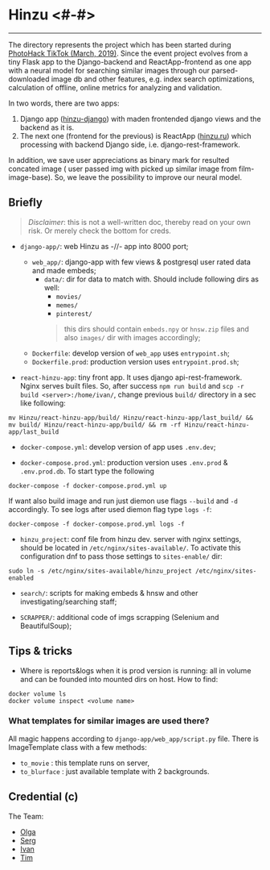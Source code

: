 # Hinzu <#-#>
---

The directory represents the project which has been started during [PhotoHack TikTok (March, 2019)](https://hacktiktok.photolab.me/). Since the event project evolves from a tiny Flask app to the Django-backend and ReactApp-frontend as one app with a neural model for searching similar images through our parsed-downloaded image db and other features, e.g. index search optimizations, calculation of offline, online metrics for analyzing and validation.

In two words, there are two apps:
1. Django app ([hinzu-django](https://hinzu.online/hinzu-django/)) with maden frontended django views and the backend as it is.
2. The next one (frontend for the previous) is ReactApp ([hinzu.ru](https://hinzu.ru/)) which processing with backend Django side, i.e. django-rest-framework.

In addition, we save user appreciations as binary mark for resulted concated image ( user passed img with picked up similar image from film-image-base). So, we leave the possibility to improve our neural model.

## Briefly

> <i>Disclaimer</i>: this is not a well-written doc, thereby read on your own risk. Or merely check the bottom for creds.

- `django-app/`: web Hinzu as -//- app into 8000 port;
  - `web_app/`: django-app with few views & postgresql user rated data and made embeds;
    - `data/`: dir for data to match with. Should include following dirs as well:
      - `movies/`
      - `memes/`
      - `pinterest/`
      > this dirs should contain `embeds.npy` or `hnsw.zip` files and also `images/` dir with images accordingly;
  - `Dockerfile`: develop version of `web_app` uses `entrypoint.sh`;
  - `Dockerfile.prod`: production version uses `entrypoint.prod.sh`;

- `react-hinzu-app`: tiny front app. It uses django api-rest-framework. Nginx serves built files. So, after success `npm run build` and `scp -r build <server>:/home/ivan/`, change previous `build/` directory in a sec like following:
```
mv Hinzu/react-hinzu-app/build/ Hinzu/react-hinzu-app/last_build/ && mv build/ Hinzu/react-hinzu-app/build/ && rm -rf Hinzu/react-hinzu-app/last_build
```


- `docker-compose.yml`: develop version of app uses `.env.dev`;

- `docker-compose.prod.yml`: production version uses `.env.prod` & ``.env.prod.db``. To start type the following
```
docker-compose -f docker-compose.prod.yml up
```
If want also build image and run just diemon use flags `--build` and `-d` accordingly. To see logs after used diemon flag type `logs -f`:
```
docker-compose -f docker-compose.prod.yml logs -f
```

- `hinzu_project`: conf file from hinzu dev. server with nginx settings, should be located in `/etc/nginx/sites-available/`. To activate this configuration dnf to pass those settings to `sites-enable/` dir:
```
sudo ln -s /etc/nginx/sites-available/hinzu_project /etc/nginx/sites-enabled
```

- `search/`: scripts for making embeds & hnsw and other investigating/searching staff;

- `SCRAPPER/`: additional code of imgs scrapping (Selenium and BeautifulSoup);

## Tips & tricks
- Where is reports&logs when it is prod version is running: all in volume and can be founded into mounted dirs on host. How to find:
```
docker volume ls
docker volume inspect <volume name>
```

### What templates for similar images are used there?
All magic happens according to `django-app/web_app/script.py` file. There is ImageTemplate class with a few methods:
- `to_movie` : this template runs on server,
- `to_blurface` : just available template with 2 backgrounds.

## Credential (c)

The Team:
- [Olga](https://github.com/OlgaRemit)
- [Serg](https://github.com/sergmiller)
- [Ivan](https://github.com/AlcibiadesCleinias)
- [Tim](https://github.com/toren332)
